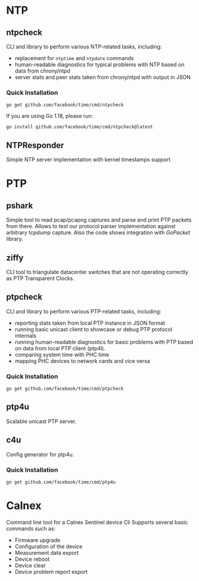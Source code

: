 # NTP

## ntpcheck
CLI and library to perform various NTP-related tasks, including:
* replacement for `ntptime` and `ntpdate` commands
* human-readable diagnostics for typical problems with NTP based on data from chrony/ntpd
* server stats and peer stats taken from chrony/ntpd with output in JSON

### Quick Installation
```console
go get github.com/facebook/time/cmd/ntpcheck
```

If you are using Go 1.18, please run:

```console
go install github.com/facebook/time/cmd/ntpcheck@latest
```

## NTPResponder
Simple NTP server implementation with kernel timestamps support

# PTP

## pshark
Simple tool to read pcap/pcapng captures and parse and print PTP packets from there.
Allows to test our protocol parser implementation against arbitrary tcpdump capture.
Also the code shows integration with *GoPacket* library.

## ziffy
CLI tool to triangulate datacenter switches that are not operating correctly as PTP Transparent Clocks.

## ptpcheck
CLI and library to perform various PTP-related tasks, including:
* reporting stats taken from local PTP instance in JSON format
* running basic unicast client to showcase or debug PTP protocol internals
* running human-readable diagnostics for basic problems with PTP based on data from local PTP client (ptp4l).
* comparing system time with PHC time
* mapping PHC devices to network cards and vice versa

### Quick Installation
```console
go get github.com/facebook/time/cmd/ptpcheck
```

## ptp4u
Scalable unicast PTP server.

## c4u
Config generator for ptp4u.

### Quick Installation
```console
go get github.com/facebook/time/cmd/ptp4u
```

# Calnex
Command line tool for a Calnex Sentinel device
Cli Supports several basic commands such as:
* Firmware upgrade
* Configuration of the device
* Measurement data export
* Device reboot
* Device clear
* Device problem report export
